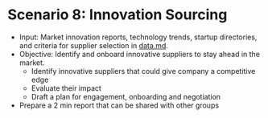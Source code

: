 # Scenario 8: Innovation Sourcing
- Input: Market innovation reports, technology trends, startup directories, and criteria for supplier selection in [data.md](data.md).
- Objective: Identify and onboard innovative suppliers to stay ahead in the market.
  - Identify innovative suppliers that could give company a competitive edge
  - Evaluate their impact
  - Draft a plan for engagement, onboarding and negotiation
- Prepare a 2 min report that can be shared with other groups
